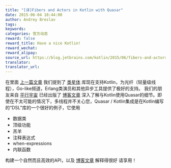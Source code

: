 ```yaml
---
title: "[译]Fibers and Actors in Kotlin with Quasar"
date: 2015-06-04 18:44:00
author: Andrey Breslav
tags:
keywords:
categories: 官方动态
reward: false
reward_title: Have a nice Kotlin!
reward_wechat:
reward_alipay:
source_url: https://blog.jetbrains.com/kotlin/2015/06/fibers-and-actors-in-kotlin-with-quasar/
translator:
translator_url:
---
```


在里面 [上一篇文章](http://blog.jetbrains.com/kotlin/2015/05/kotlin-m12-is-out/) 我们提到了 [类星体](http://docs.paralleluniverse.co/quasar/) 库现在支持Kotlin，为光纤（轻量级线程），Go-like频道，Erlang类演员和其他异步工具提供了极好的支持。
我们的朋友来自 [平行宇宙](http://www.paralleluniverse.co/) 已经出版了 [博客文章](http://blog.paralleluniverse.co/2015/06/04/quasar-kotlin/) 深入了解与Kotlin使用Quasar的细节。即使在不太可能的情况下，多线程并不关心您，Quasar / Kotlin集成是在Kotlin编写的“DSL”库的一个很好的例子，它使用

* 数据类
* 顶级功能
* 羔羊
* 注释表达式
* when-expressions
* 内联函数

构建一个自然而且高效的API，以及 [博客文章](http://blog.paralleluniverse.co/2015/06/04/quasar-kotlin/) 解释得很好
请享用！

